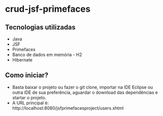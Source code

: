 # crud-jsf-primefaces

## Tecnologias utilizadas
- Java
- JSF
- Primefaces
- Banco de dados em memória - H2
- Hibernate

## Como iniciar?
- Basta baixar o projeto ou fazer o git clone, importar na IDE Eclipse ou outra IDE de sua preferência, aguardar o download das dependências e startar o projeto.
- A URL principal é: http://localhost:8080/jsfprimefacesproject/users.xhtml
